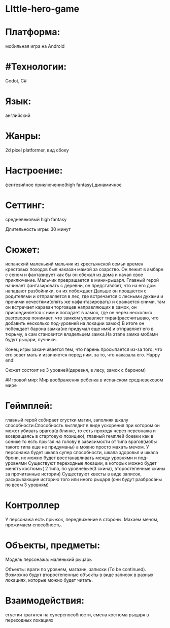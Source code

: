 # LIttle-hero-game
# Платформа:
мобильная игра на Android
# #Технологии:
Godot, C#
# Язык:
английский

# Жанры:
2d pixel platformer, вид сбоку

# Настроение:
фентезийное приключение(high fantasy),динамичное

# Сеттинг:
средневековый high fantasy

Длительность игры:
30 минут


# Сюжет:
испанский маленький мальчик из крестьянской семьи времен крестовых походов был наказан мамой за озарство.
Он лежит в амбаре с сеном и фантазирует как бы он сбежал из дома и начал свое приключение.
Мальчик превращается в мини-рыцаря.
Главный герой начинает фантазировать с деревни, он представляет, что на его дом нападают разбойники, он их побеждает.Дальше он прощается с родителями
и отправляется в лес, где встречается с лесными духами и прочими нечестями(опять же нафантазировать) и сражается сними, там он встречает караван торговцев направляющих в замок,
он присоединяется к ним и попадает в замок, где он через несколько разговоров понимает, что замком управляет тиран(рассчитываю, что добавить несколько под-уровней на локации замок)
В итоге он побеждает барона замка(не придумал еще имя) и отправляет его в тюрьму, а сам становится владельцем замка.На этапе замка мобами будут рыцари, лучники.

Конец игры заканчивается тем, что парень просыпается из-за того, что его зовет мать и извиняется перед ним, за то, что наказала его.
Happy end!

Сюжет состоит из 3 уровней(деревня, в лесу, замок с бароном)

#Игровой мир:
Мир воображения ребенка в испанском средневековом мире

# Геймплей:
главный герой собирает сгустки магии, заполняя шкалу способности.Способность выглядит в виде ускорения при котором
он может убивать врагов(в блинке, то есть проходя через персонажа и возвращаясь в стартовую позицию), главный гемплей боевки как в сонике то есть прыгая на голову в зависимости от типа
врагов(мобы такого типа еще не придуманы) а можно просто махать мечом. У персонажа будет шкала супер способности, шкала здоровья и шкала брони, их можно будет восстанавливать между уровнями и под-уровнями
Существуют переходные локации, в которых можно будет менять костюмы( 2 типа, по уровневые(3 скина), второстепенные скины за прочитанные истории)
Существуют квесты в виде записок, раскрывающие историю того или иного рыцаря (они будут разбросаны по всем 3 уровням)

# Контроллер
У персонажа есть прыжок, передвижение в стороны.
Махаем мечом, прожимаем способность.

# Объекты, предметы:
Модель персонажа: маленький рыцарь

Объекты:
враги по уровням, магазин, записки
(To be continued). 
Возможно будут второстепенные объекты в виде записок в разных локациях, которые можно будет читать.

# Взаимодействия:
сгустки тратятся на суперспособности, смена костюма рыцаря в переходных локациях 
